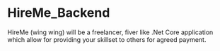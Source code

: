 # HireMe_Backend
HireMe (wing wing) will be a freelancer, fiver like .Net Core application which allow for providing your skillset to others for agreed payment.
